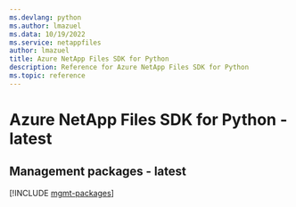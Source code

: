 ```yaml
---
ms.devlang: python
ms.author: lmazuel
ms.data: 10/19/2022
ms.service: netappfiles
author: lmazuel
title: Azure NetApp Files SDK for Python
description: Reference for Azure NetApp Files SDK for Python
ms.topic: reference
---
```

# Azure NetApp Files SDK for Python - latest

## Management packages - latest
[!INCLUDE [mgmt-packages](netapp-files-mgmt-index.md)]
